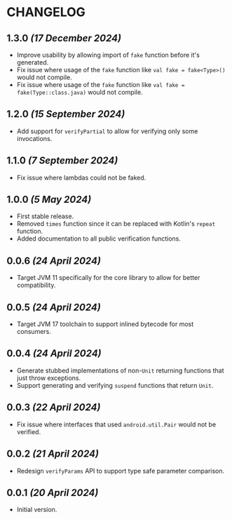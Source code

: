# CHANGELOG

## 1.3.0 *(17 December 2024)*
- Improve usability by allowing import of `fake` function before it's generated.
- Fix issue where usage of the `fake` function like `val fake = fake<Type>()` would not compile.
- Fix issue where usage of the `fake` function like `val fake = fake(Type::class.java)` would not compile.

## 1.2.0 *(15 September 2024)*
- Add support for `verifyPartial` to allow for verifying only some invocations.

## 1.1.0 *(7 September 2024)*
- Fix issue where lambdas could not be faked.

## 1.0.0 *(5 May 2024)*
- First stable release.
- Removed `times` function since it can be replaced with Kotlin's `repeat` function.
- Added documentation to all public verification functions.

## 0.0.6 *(24 April 2024)*
- Target JVM 11 specifically for the core library to allow for better compatibility.

## 0.0.5 *(24 April 2024)*
- Target JVM 17 toolchain to support inlined bytecode for most consumers.

## 0.0.4 *(24 April 2024)*
- Generate stubbed implementations of non-`Unit` returning functions that just throw exceptions.
- Support generating and verifying `suspend` functions that return `Unit`.

## 0.0.3 *(22 April 2024)*
- Fix issue where interfaces that used `android.util.Pair` would not be verified.

## 0.0.2 *(21 April 2024)*
- Redesign `verifyParams` API to support type safe parameter comparison.

## 0.0.1 *(20 April 2024)*
- Initial version.
